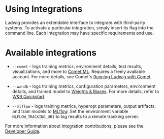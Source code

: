 # Using Integrations

Ludwig provides an extendable interface to integrate with third-party
systems.
To activate a particular integration, simply insert its flag
into the command line. Each integration may have specific requirements
and use.

# Available integrations

- `--comet` - logs training metrics, environment details, test results, visualizations, and more to [Comet.ML](https://comet.ml). Requires a freely available account. For more details, see Comet's [Running Ludwig with Comet](https://www.comet.ml/docs/python-sdk/ludwig/#running-ludwig-with-comet).

- `--wandb` - logs training metrics, configuration parameters, environment details, and trained model to [Weights & Biases](https://www.wandb.com/). For more details, refer to [W&B Quickstart](https://docs.wandb.com/quickstart).

- `--mlflow` - logs training metrics, hyperopt parameters, output artifacts, and train models to [MLflow](https://mlflow.org/). Set the environment variable `MLFLOW_TRACKING_URI` to log results to a remote tracking server.

For more information about integration contributions, please see the [Developer Guide](../developer_guide/developer_guide_intro.md).
